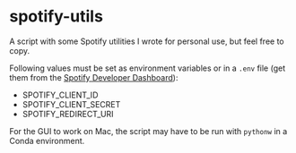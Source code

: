 # spotify-utils

A script with some Spotify utilities I wrote for personal use, but feel free to copy.

Following values must be set as environment variables or in a `.env` file (get them from
the [Spotify Developer Dashboard](https://developer.spotify.com/dashboard)):

- SPOTIFY_CLIENT_ID
- SPOTIFY_CLIENT_SECRET
- SPOTIFY_REDIRECT_URI

For the GUI to work on Mac, the script may have to be run with `pythonw` in a Conda environment.